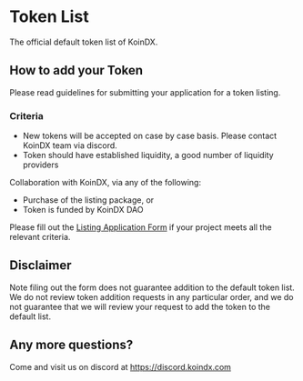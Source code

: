 # Token List

The official default token list of KoinDX.

## How to add your Token

Please read guidelines for submitting your application for a token listing.

### Criteria

- New tokens will be accepted on case by case basis. Please contact KoinDX team via discord.
- Token should have established liquidity, a good number of liquidity providers

Collaboration with KoinDX, via any of the following:

- Purchase of the listing package, or
- Token is funded by KoinDX DAO

Please fill out the [Listing Application Form](https://docs.google.com/forms/d/e/1FAIpQLSeCVocPYXL9QJ8UgDXI1Y0ZFRBxwrdoorXUrHuaPjB6w-ZZYA/viewform?usp=sf_link) if your project meets all the relevant criteria.

## Disclaimer

Note filing out the form does not guarantee addition to the default token list. We do not review token addition requests in any particular order, and we do not guarantee that we will review your request to add the token to the default list.

## Any more questions?

Come and visit us on discord at https://discord.koindx.com